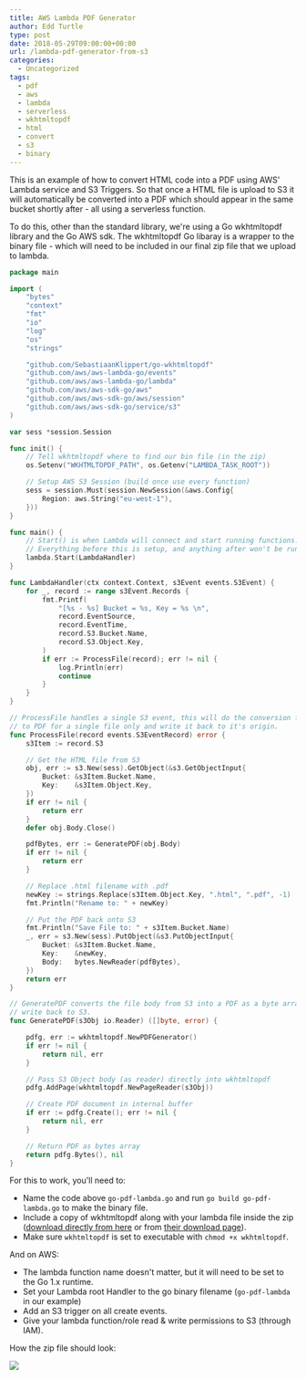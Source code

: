 ```yaml
---
title: AWS Lambda PDF Generator
author: Edd Turtle
type: post
date: 2018-05-29T09:00:00+00:00
url: /lambda-pdf-generator-from-s3
categories:
  - Uncategorized
tags:
  - pdf
  - aws
  - lambda
  - serverless
  - wkhtmltopdf
  - html
  - convert
  - s3
  - binary
---
```


This is an example of how to convert HTML code into a PDF using AWS' Lambda service and S3 Triggers. So that once a HTML file is upload to S3 it will automatically be converted into a PDF which should appear in the same bucket shortly after - all using a serverless function.

To do this, other than the standard library, we're using a Go wkhtmltopdf library and the Go AWS sdk. The wkhtmltopdf Go libaray is a wrapper to the binary file - which will need to be included in our final zip file that we upload to lambda.

```go
package main

import (
    "bytes"
    "context"
    "fmt"
    "io"
    "log"
    "os"
    "strings"

    "github.com/SebastiaanKlippert/go-wkhtmltopdf"
    "github.com/aws/aws-lambda-go/events"
    "github.com/aws/aws-lambda-go/lambda"
    "github.com/aws/aws-sdk-go/aws"
    "github.com/aws/aws-sdk-go/aws/session"
    "github.com/aws/aws-sdk-go/service/s3"
)

var sess *session.Session

func init() {
    // Tell wkhtmltopdf where to find our bin file (in the zip)
    os.Setenv("WKHTMLTOPDF_PATH", os.Getenv("LAMBDA_TASK_ROOT"))

    // Setup AWS S3 Session (build once use every function)
    sess = session.Must(session.NewSession(&aws.Config{
        Region: aws.String("eu-west-1"),
    }))
}

func main() {
    // Start() is when Lambda will connect and start running functions.
    // Everything before this is setup, and anything after won't be run.
    lambda.Start(LambdaHandler)
}

func LambdaHandler(ctx context.Context, s3Event events.S3Event) {
    for _, record := range s3Event.Records {
        fmt.Printf(
            "[%s - %s] Bucket = %s, Key = %s \n",
            record.EventSource,
            record.EventTime,
            record.S3.Bucket.Name,
            record.S3.Object.Key,
        )
        if err := ProcessFile(record); err != nil {
            log.Println(err)
            continue
        }
    }
}

// ProcessFile handles a single S3 event, this will do the conversion from HTML
// to PDF for a single file only and write it back to it's origin.
func ProcessFile(record events.S3EventRecord) error {
    s3Item := record.S3

    // Get the HTML file from S3
    obj, err := s3.New(sess).GetObject(&s3.GetObjectInput{
        Bucket: &s3Item.Bucket.Name,
        Key:    &s3Item.Object.Key,
    })
    if err != nil {
        return err
    }
    defer obj.Body.Close()

    pdfBytes, err := GeneratePDF(obj.Body)
    if err != nil {
        return err
    }

    // Replace .html filename with .pdf
    newKey := strings.Replace(s3Item.Object.Key, ".html", ".pdf", -1)
    fmt.Println("Rename to: " + newKey)

    // Put the PDF back onto S3
    fmt.Println("Save File to: " + s3Item.Bucket.Name)
    _, err = s3.New(sess).PutObject(&s3.PutObjectInput{
        Bucket: &s3Item.Bucket.Name,
        Key:    &newKey,
        Body:   bytes.NewReader(pdfBytes),
    })
    return err
}

// GeneratePDF converts the file body from S3 into a PDF as a byte array to
// write back to S3.
func GeneratePDF(s3Obj io.Reader) ([]byte, error) {

    pdfg, err := wkhtmltopdf.NewPDFGenerator()
    if err != nil {
        return nil, err
    }

    // Pass S3 Object body (as reader) directly into wkhtmltopdf
    pdfg.AddPage(wkhtmltopdf.NewPageReader(s3Obj))

    // Create PDF document in internal buffer
    if err := pdfg.Create(); err != nil {
        return nil, err
    }

    // Return PDF as bytes array
    return pdfg.Bytes(), nil
}
```

For this to work, you'll need to:

* Name the code above `go-pdf-lambda.go` and run `go build go-pdf-lambda.go` to make the binary file.
* Include a copy of wkhtmltopdf along with your lambda file inside the zip ([download directly from here](https://s3-eu-west-1.amazonaws.com/files.golangcode.com/wkhtmltopdf) or from [their download page](https://wkhtmltopdf.org/downloads.html)).
* Make sure `wkhtmltopdf` is set to executable with `chmod +x wkhtmltopdf`.

And on AWS:

* The lambda function name doesn't matter, but it will need to be set to the Go 1.x runtime.
* Set your Lambda root Handler to the go binary filename (`go-pdf-lambda` in our example)
* Add an S3 trigger on all create events.
* Give your lambda function/role read & write permissions to S3 (through IAM).

How the zip file should look:

![](/img/2018/lambda-zip-archive.png)
